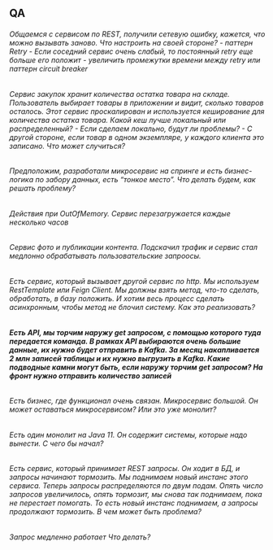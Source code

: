 ## QA

###### Общаемся с сервисом по REST, получили сетевую ошибку, кажется, что можно вызывать заново. Что настроить на своей стороне? - паттерн Retry - Если соседний сервис очень слабый, то постоянный retry еще больше его положит - увеличить промежутки времени между retry или паттерн circuit breaker

###### Сервис закупок хранит количества остатка товара на складе. Пользователь выбирает товары в приложении и видит, сколько товаров осталось. Этот сервис проскалирован и используется кеширование для количества остатка товара. Какой кеш лучше локальный или распределенный? - Если сделаем локально, будут ли проблемы? - С другой стороне, если товар в одном экземпляре, у каждого клиента это записано. Что может случиться?

###### Предположим, разработали микросервис на спринге и есть бизнес-логика по забору данных, есть “тонкое место”. Что делать будем, как решать проблему?

###### Действия при OutOfMemory. Сервис перезагружается каждые несколько часов

###### Сервис фото и публикации контента. Подскачил трафик и сервис стал медлонно обрабатывать пользовательские запроосы.

###### Есть сервис, который вызывает другой сервис по http. Мы используем RestTemplate или Feign Client. Мы должны взять метод, что-то сделать, обработать, в базу положить. И хотим весь процесс сделать асинхронным, чтобы метод не блочил систему. Как это реализовать?

###### **Есть API, мы торчим наружу get запросом, с помощью которого туда передается команда. В рамках API выбираются очень большие данные, их нужно будет отправить в Kafka. За месяц накапливается 2 млн записей таблицы и их нужно выгрузить в Kafka. Какие подводные камни могут быть, если наружу торчим get запросом? На фронт нужно отправить количество записей**

###### Есть бизнес, где функционал очень связан. Микросервис большой. Он может оставаться микросервисом? Или это уже монолит?

###### Есть один монолит на Java 11. Он содержит системы, которые надо вынести. С чего бы начал?

###### Есть сервис, который принимает REST запросы. Он ходит в БД, и запросы начинают тормозить. Мы поднимаем новый инстанс этого сервиса. Теперь запросы распределяются по двум подам. Опять число запросов увеличилось, опять тормозит, мы снова так поднимаем, пока не перестает помогать. То есть новый инстанс поднимаем, а запросы продолжают тормозить. В чем может быть проблема?


###### Запрос медленно работает Что делать?



